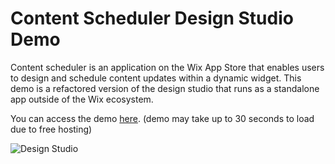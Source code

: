 # Content Scheduler Design Studio Demo

Content scheduler is an application on the Wix App Store that enables users to design and schedule content updates within a dynamic widget. This demo is a refactored version of the design studio that runs as a standalone app outside of the Wix ecosystem.

You can access the demo [here](https://design-studio-demo.onrender.com/design). (demo may take up to 30 seconds to load due to free hosting)

![Design Studio](https://oceanapps.nyc3.cdn.digitaloceanspaces.com/screenshots/design-studio-screenshot-optimized.png)
